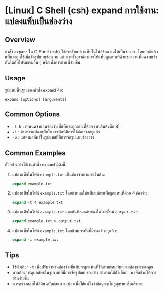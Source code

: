 # [Linux] C Shell (csh) expand การใช้งาน: แปลงแท็บเป็นช่องว่าง

## Overview
คำสั่ง `expand` ใน C Shell (csh) ใช้สำหรับแปลงแท็บในไฟล์ข้อความให้เป็นช่องว่าง โดยปกติแล้วแท็บจะถูกใช้เพื่อจัดรูปแบบข้อความ แต่บางครั้งอาจต้องการให้แท็บถูกแทนที่ด้วยช่องว่างเพื่อความเข้ากันได้กับโปรแกรมอื่น ๆ หรือเพื่อการอ่านที่ง่ายขึ้น

## Usage
รูปแบบพื้นฐานของคำสั่ง `expand` คือ:

```
expand [options] [arguments]
```

## Common Options
- `-t N` : กำหนดจำนวนช่องว่างที่แท็บจะถูกแทนที่ด้วย (ค่าเริ่มต้นคือ 8)
- `-i` : ข้ามการแปลงแท็บในบรรทัดที่มีการใช้ช่องว่างอยู่แล้ว
- `-o` : แสดงผลลัพธ์ในรูปแบบที่มีการจัดรูปแบบช่องว่าง

## Common Examples
ตัวอย่างการใช้งานคำสั่ง `expand` มีดังนี้:

1. แปลงแท็บในไฟล์ `example.txt` เป็นช่องว่างตามค่าเริ่มต้น:
   ```csh
   expand example.txt
   ```

2. แปลงแท็บในไฟล์ `example.txt` โดยกำหนดให้แท็บแต่ละแท็บถูกแทนที่ด้วย 4 ช่องว่าง:
   ```csh
   expand -t 4 example.txt
   ```

3. แปลงแท็บในไฟล์ `example.txt` และบันทึกผลลัพธ์ลงในไฟล์ใหม่ `output.txt`:
   ```csh
   expand example.txt > output.txt
   ```

4. แปลงแท็บในไฟล์ `example.txt` โดยข้ามบรรทัดที่มีช่องว่างอยู่แล้ว:
   ```csh
   expand -i example.txt
   ```

## Tips
- ใช้ตัวเลือก `-t` เพื่อปรับจำนวนช่องว่างที่แท็บจะถูกแทนที่ให้เหมาะสมกับความต้องการของคุณ
- หากต้องการดูผลลัพธ์ในรูปแบบที่มีการจัดรูปแบบช่องว่าง สามารถใช้ตัวเลือก `-o` เพื่อช่วยให้การอ่านง่ายขึ้น
- ควรตรวจสอบไฟล์ต้นฉบับก่อนการแปลงเพื่อให้แน่ใจว่าข้อมูลจะไม่สูญหายหรือเสียหาย